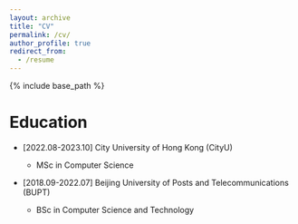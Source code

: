```yaml
---
layout: archive
title: "CV"
permalink: /cv/
author_profile: true
redirect_from:
  - /resume
---
```


{% include base_path %}

Education
======
* [2022.08-2023.10] City University of Hong Kong (CityU)
  * MSc in Computer Science

* [2018.09-2022.07] Beijing University of Posts and Telecommunications (BUPT)
  * BSc in Computer Science and Technology

